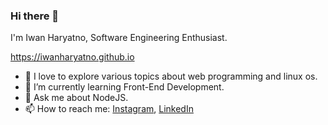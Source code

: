 ### Hi there 👋

I'm Iwan Haryatno, Software Engineering Enthusiast.

https://iwanharyatno.github.io

- 🔭 I love to explore various topics about web programming and linux os.
- 🌱 I’m currently learning Front-End Development.
- 💬 Ask me about NodeJS.
- 📫 How to reach me: [Instagram](https://instagram.com/_iwan.h), [LinkedIn](https://www.linkedin.com/in/iwan-haryatno-9510b6256)
